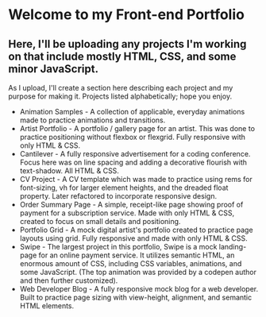 # Welcome to my Front-end Portfolio
## Here, I'll be uploading any projects I'm working on that include mostly **HTML**, **CSS**, and some **minor JavaScript**.
As I upload, I'll create a section here describing each project and my purpose for making it. Projects listed alphabetically; hope you enjoy.

  + Animation Samples - A collection of applicable, everyday animations made to practice animations and transitions.
  + Artist Portfolio - A portfolio / gallery page for an artist. This was done to practice positioning without flexbox or flexgrid. Fully responsive with only HTML & CSS.
  + Cantilever - A fully responsive advertisement for a coding conference. Focus here was on line spacing and adding a decorative flourish with text-shadow. All HTML & CSS.
  + CV Project - A CV template which was made to practice using rems for font-sizing, vh for larger element heights, and the dreaded float property. Later refactored to incorporate responsive design.
  + Order Summary Page - A simple, receipt-like page showing proof of payment for a subscription service. Made with only HTML & CSS, created to focus on small details and positioning.
  + Portfolio Grid - A mock digital artist's portfolio created to practice page layouts using grid. Fully responsive and made with only HTML & CSS.
  + Swipe - The largest project in this portfolio, Swipe is a mock landing-page for an online payment service. It utilizes semantic HTML, an enormous amount of CSS, including CSS variables, animations, and some JavaScript. (The top animation was provided by a codepen author and then further customized).
  + Web Developer Blog - A fully responsive mock blog for a web developer. Built to practice page sizing with view-height, alignment, and semantic HTML elements.